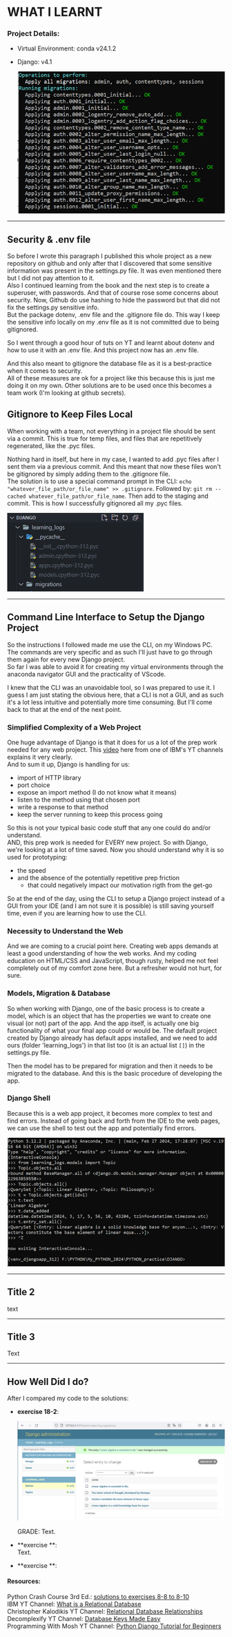 
# WHAT I LEARNT

### Project Details:

- Virtual Environment: conda v24.1.2
- Django: v4.1  
  
  ![alt text](image.png)

---

## Security & .env file

So before I wrote this paragraph I published this whole project as a new repository on github and only after that I discovered that some sensitive information was present in the settings.py file. It was even mentioned there but I did not pay attention to it.  
Also I continued learning from the book and the next step is to create a superuser, with passwords. And that of course rose some concerns about security. Now, Github do use hashing to hide the password but that did not fix the settings.py sensitive info.  
But the package dotenv, .env file and the .gitignore file do. This way I keep the sensitive info locally on my .env file as it is not committed due to being gitignored. 

So I went through a good hour of tuts on YT and learnt about dotenv and how to use it with an .env file.  And this project now has an .env file. 

And this also meant to gitignore the database file as it is a best-practice when it comes to security.  
All of these measures are ok for a project like this because this is just me doing it on my own. Other solutions are to be used once this becomes a team work (I'm looking at github secrets). 

## Gitignore to Keep Files Local

When working with a team, not everything in a project file should be sent via a commit. This is true for temp files, and files that are repetitively regenerated, like the .pyc files. 

Nothing hard in itself, but here in my case, I wanted to add .pyc files after I sent them via a previous commit. And this meant that now these files won't be gitignored by simply adding them to the .gitignore file.  
The solution is to use a special command prompt in the CLI: `echo "whatever_file_path/or_file_name" >> .gitignore`. Followed by: `git rm --cached whatever_file_path/or_file_name`. Then add to the staging and commit. This is how I successfully gitignored all my .pyc files.

![.pyc files gitgnored](image-1.png)

---

## Command Line Interface to Setup the Django Project

So the instructions I followed made me use the CLI, on my Windows PC. The commands are very specific and as such I'll just have to go through them again for every new Django project.  
So far I was able to avoid it for creating my virtual environments through the anaconda navigator GUI and the practicality of VScode.  

I knew that  the CLI was an unavoidable tool, so I was prepared to use it. I guess I am just stating the obvious here, that a CLI is not a GUI, and as such it's a lot less intuitive and potentially more time consuming. But I'll come back to that at the end of the next point.

### Simplified Complexity of a Web Project

One huge advantage of Django is that it does for us a lot of the prep work needed for any web project. This [video](https://youtu.be/t_p4ZyAYyaY?si=LncDxgfSIUhYuVij) here from one of IBM's YT channels explains it very clearly.  
And to sum it up, Django is handling for us: 
- import of HTTP library
- port choice
- expose an import method (I do not know what it means)
- listen to the method using that chosen port
- write a response to that method
- keep the server running to keep this process going

So this is not your typical basic code stuff that any one could do and/or understand.  
AND, this prep work is needed for EVERY new project. So with Django, we're looking at a lot of time saved. Now you should understand why it is so used for prototyping: 
- the speed 
- and the absence of the potentially repetitive prep friction 
  - that could negatively impact our motivation rigth from the get-go

So at the end of the day, using the CLI to setup a Django project instead of a GUI from your IDE (and I am not sure it is possible) is still saving yourself time, even if you are learning how to use the CLI. 

### Necessity to Understand the Web

And we are coming to a crucial point here. Creating web apps demands at least a good understanding of how the web works. And my coding education on HTML/CSS and JavaScript, though rusty, helped me not feel completely out of my comfort zone here. But a refresher would not hurt, for sure. 

### Models, Migration & Database

So when working with Django, one of the basic process is to create a model, which is an object that has the properties we want to create one visual (or not) part of the app. And the app itself, is actually one big functionality of what your final app could or would be. The default project created by Django already has default apps installed, and we need to add ours (folder 'learning_logs') in that list too (it is an actual list `[]`) in the settings.py file.
  
Then the model has to be prepared for migration and then it needs to be migrated to the database. And this is the basic procedure of developing the app. 

### Django Shell

Because this is a web app project, it becomes more complex to test and find errors. Instead of going back and forth from the IDE to the web pages, we can use the shell to test out the app and potentially find errors. 

![alt text](image-3.png)

---

## Title 2

text

--- 

## Title 3

Text

--- 

## How Well Did I do?

After I compared my code to the solutions: 
- **exercise 18-2**:  
  
  ![exercise 18-2: short entries](image-4.png)

  GRADE: Text. 

- **exercise **:  
  Text. 

- **exercise **:

#### Resources:
Python Crash Course 3rd Ed.: [solutions to exercises 8-8 to 8-10](https://ehmatthes.github.io/pcc_3e/solutions/chapter_8/#8-9-messages)  
IBM YT Channel: [What is a Relational Database](https://youtu.be/OqjJjpjDRLc?si=jdfqb3Qq0sBP6oJt)  
Christopher Kalodikis YT Channel: [Relational Database Relationships](https://youtu.be/C3icLzBtg8I?si=_jvxtgWdONobDNnb)  
Decomplexify YT Channel: [Database Keys Made Easy](https://youtu.be/8wUUMOKAK-c?si=XuHPVhF4WNatinFO)  
Programming With Mosh YT Channel: [Python Django Tutorial for Beginners](https://youtu.be/8wUUMOKAK-c?si=XuHPVhF4WNatinFO)
